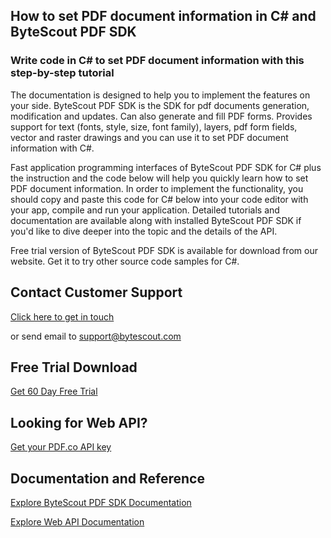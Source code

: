 ## How to set PDF document information in C# and ByteScout PDF SDK

### Write code in C# to set PDF document information with this step-by-step tutorial

The documentation is designed to help you to implement the features on your side. ByteScout PDF SDK is the SDK for pdf documents generation, modification and updates. Can also generate and fill PDF forms. Provides support for text (fonts, style, size, font family), layers, pdf form fields, vector and raster drawings and you can use it to set PDF document information with C#.

Fast application programming interfaces of ByteScout PDF SDK for C# plus the instruction and the code below will help you quickly learn how to set PDF document information. In order to implement the functionality, you should copy and paste this code for C# below into your code editor with your app, compile and run your application. Detailed tutorials and documentation are available along with installed ByteScout PDF SDK if you'd like to dive deeper into the topic and the details of the API.

Free trial version of ByteScout PDF SDK is available for download from our website. Get it to try other source code samples for C#.

## Contact Customer Support

[Click here to get in touch](https://bytescout.zendesk.com/hc/en-us/requests/new?subject=ByteScout%20PDF%20SDK%20Question)

or send email to [support@bytescout.com](mailto:support@bytescout.com?subject=ByteScout%20PDF%20SDK%20Question) 

## Free Trial Download

[Get 60 Day Free Trial](https://bytescout.com/download/web-installer?utm_source=github-readme)

## Looking for Web API? 

[Get your PDF.co API key](https://pdf.co/documentation/api?utm_source=github-readme)

## Documentation and Reference

[Explore ByteScout PDF SDK Documentation](https://bytescout.com/documentation/index.html?utm_source=github-readme)

[Explore Web API Documentation](https://pdf.co/documentation/api?utm_source=github-readme)